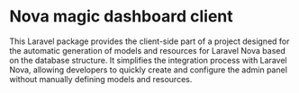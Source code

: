 # Nova magic dashboard client

This Laravel package provides the client-side part of a project designed for the automatic generation of models and resources for Laravel Nova based on the database structure. It simplifies the integration process with Laravel Nova, allowing developers to quickly create and configure the admin panel without manually defining models and resources.
